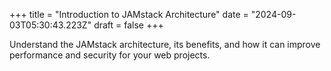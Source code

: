 +++
title = "Introduction to JAMstack Architecture"
date = "2024-09-03T05:30:43.223Z"
draft = false
+++

  Understand the JAMstack architecture, its benefits, and how it can improve performance and security for your web projects.
        